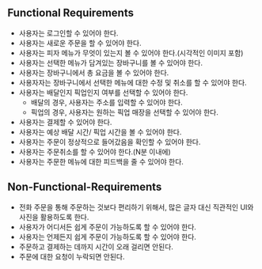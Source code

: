 ## Functional Requirements
- 사용자는 로그인할 수 있어야 한다.
- 사용자는 새로운 주문을 할 수 있어야 한다.
- 사용자는 피자 메뉴가 무엇이 있는지 볼 수 있어야 한다.(시각적인 이미지 포함)
- 사용자는 선택한 메뉴가 담겨있는 장바구니를 볼 수 있어야 한다.
- 사용자는 장바구니에서 총 요금을 볼 수 있어야 한다.
- 사용자자는 장바구니에서 선택한 메뉴에 대한 수정 및 취소를 할 수 있어야 한다.
- 사용자는 배달인지 픽업인지 여부를 선택할 수 있어야 한다.
  - 배달의 경우, 사용자는 주소를 입력할 수 있어야 한다.
  - 픽업의 경우, 사용자는 원하는 픽업 매장을 선택할 수 있어야 한다.
- 사용자는 결제할 수 있어야 한다.
- 사용자는 예상 배달 시간/ 픽업 시간을 볼 수 있어야 한다.
- 사용자는 주문이 정상적으로 들어갔음을 확인할 수 있어야 한다.
- 사용자는 주문취소를 할 수 있어야 한다.(N분 이내에)
- 사용자는 주문한 메뉴에 대한 피드백을 줄 수 있어야 한다.
## Non-Functional-Requirements
- 전화 주문을 통해 주문하는 것보다 편리하기 위해서, 많은 글자 대신 직관적인 UI와 사진을 활용하도록 한다.
- 사용자가 어디서든 쉽게 주문이 가능하도록 할 수 있어야 한다.
- 사용자는 언제든지 쉽게 주문이 가능하도록 할 수 있어야 한다.
- 주문하고 결제하는 데까지 시간이 오래 걸리면 안된다.
- 주문에 대한 요청이 누락되면 안된다. 

